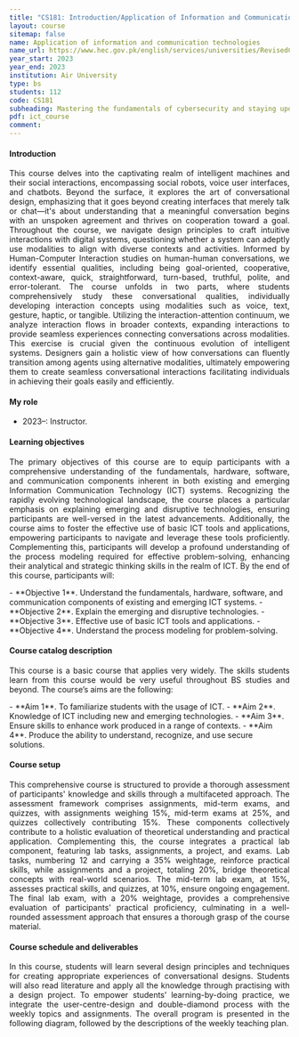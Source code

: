 ```yaml
---
title: "CS181: Introduction/Application of Information and Communication Technologies"
layout: course
sitemap: false
name: Application of information and communication technologies
name_url: https://www.hec.gov.pk/english/services/universities/RevisedCurricula/Documents/2011-2012/Education/ICTsEdu_Sept13.pdf
year_start: 2023
year_end: 2023
institution: Air University
type: bs
students: 112
code: CS181
subheading: Mastering the fundamentals of cybersecurity and staying updated on technological advancements
pdf: ict_course
comment:
---
```

#### Introduction
<p style="text-align: justify;">This course delves into the captivating realm of intelligent machines and their social interactions, encompassing social robots, voice user interfaces, and chatbots. Beyond the surface, it explores the art of conversational design, emphasizing that it goes beyond creating interfaces that merely talk or chat—it's about understanding that a meaningful conversation begins with an unspoken agreement and thrives on cooperation toward a goal. Throughout the course, we navigate design principles to craft intuitive interactions with digital systems, questioning whether a system can adeptly use modalities to align with diverse contexts and activities. Informed by Human-Computer Interaction studies on human-human conversations, we identify essential qualities, including being goal-oriented, cooperative, context-aware, quick, straightforward, turn-based, truthful, polite, and error-tolerant. The course unfolds in two parts, where students comprehensively study these conversational qualities, individually developing interaction concepts using modalities such as voice, text, gesture, haptic, or tangible. Utilizing the interaction-attention continuum, we analyze interaction flows in broader contexts, expanding interactions to provide seamless experiences connecting conversations across modalities. This exercise is crucial given the continuous evolution of intelligent systems. Designers gain a holistic view of how conversations can fluently transition among agents using alternative modalities, ultimately empowering them to create seamless conversational interactions facilitating individuals in achieving their goals easily and efficiently.</p>

#### My role
- 2023–: Instructor.

#### Learning objectives
<p style="text-align: justify;">The primary objectives of this course are to equip participants with a comprehensive understanding of the fundamentals, hardware, software, and communication components inherent in both existing and emerging Information Communication Technology (ICT) systems. Recognizing the rapidly evolving technological landscape, the course places a particular emphasis on explaining emerging and disruptive technologies, ensuring participants are well-versed in the latest advancements. Additionally, the course aims to foster the effective use of basic ICT tools and applications, empowering participants to navigate and leverage these tools proficiently. Complementing this, participants will develop a profound understanding of the process modeling required for effective problem-solving, enhancing their analytical and strategic thinking skills in the realm of ICT.
By the end of this course, participants will:</p>
- **Objective 1**. Understand the fundamentals, hardware, software, and communication components of existing and emerging ICT systems.
- **Objective 2**. Explain the emerging and disruptive technologies.
- **Objective 3**. Effective use of basic ICT tools and applications.
- **Objective 4**. Understand the process modeling for problem-solving.

#### Course catalog description
<p style="text-align: justify;">This course is a basic course that applies very widely. The skills students learn from this course would be very useful throughout BS studies and beyond. The course’s aims are the following:</p>
- **Aim 1**. To familiarize students with the usage of ICT.
- **Aim 2**. Knowledge of ICT including new and emerging technologies.
- **Aim 3**. Ensure skills to enhance work produced in a range of contexts.
- **Aim 4**. Produce the ability to understand, recognize, and use secure solutions.

#### Course setup
<p style="text-align: justify;">This comprehensive course is structured to provide a thorough assessment of participants' knowledge and skills through a multifaceted approach. The assessment framework comprises assignments, mid-term exams, and quizzes, with assignments weighing 15%, mid-term exams at 25%, and quizzes collectively contributing 15%. These components collectively contribute to a holistic evaluation of theoretical understanding and practical application. Complementing this, the course integrates a practical lab component, featuring lab tasks, assignments, a project, and exams. Lab tasks, numbering 12 and carrying a 35% weightage, reinforce practical skills, while assignments and a project, totaling 20%, bridge theoretical concepts with real-world scenarios. The mid-term lab exam, at 15%, assesses practical skills, and quizzes, at 10%, ensure ongoing engagement. The final lab exam, with a 20% weightage, provides a comprehensive evaluation of participants' practical proficiency, culminating in a well-rounded assessment approach that ensures a thorough grasp of the course material.</p>

#### Course schedule and deliverables
<p style="text-align: justify;">In this course, students will learn several design principles and techniques for creating appropriate experiences of conversational designs. Students will also read literature and apply all the knowledge through practising with a design project. To empower students’ learning-by-doing practice, we integrate the user-centre-design and double-diamond process with the weekly topics and assignments. The overall program is presented in the following diagram, followed by the descriptions of the weekly teaching plan.</p>
